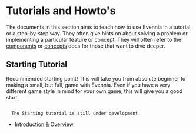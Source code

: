 # Tutorials and Howto's

The documents in this section aims to teach how to use Evennia in a tutorial or
a step-by-step way. They often give hints on about solving a problem or implementing 
a particular feature or concept. They will often refer to the 
[components](Components/Components-Overview) or [concepts](Concepts/Concepts-Overview) 
docs for those that want to dive deeper.

## Starting Tutorial 

Recommended starting point! This will take you from absolute beginner to making
a small, but full, game with Evennia. Even if you have a very different game style 
in mind for your own game, this will give you a good start. 


```warning::

  The Starting tutorial is still under development.

```

- [Introduction & Overview](Howto/Starting-Overvew)
  

## 
